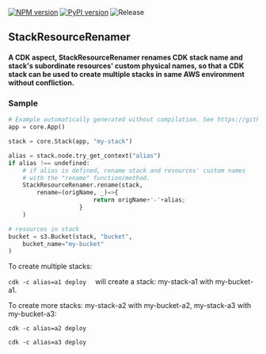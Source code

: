 [![NPM version](https://badge.fury.io/js/cdk-stack-resource-rename.svg)](https://badge.fury.io/js/cdk-stack-resource-rename)
[![PyPI version](https://badge.fury.io/py/cdk-stack-resource-rename.svg)](https://badge.fury.io/py/cdk-stack-resource-rename)
![Release](https://github.com/yglcode/cdk-stack-resource-rename/workflows/Release/badge.svg)

## StackResourceRenamer

#### A CDK aspect, StackResourceRenamer renames CDK stack name and stack's subordinate resources' custom physical names, so that a CDK stack can be used to create multiple stacks in same AWS environment without confliction.

### Sample

```python
# Example automatically generated without compilation. See https://github.com/aws/jsii/issues/826
app = core.App()

stack = core.Stack(app, "my-stack")

alias = stack.node.try_get_context("alias")
if alias !== undefined:
    # if alias is defined, rename stack and resources' custom names
    # with the "rename" function/method.
    StackResourceRenamer.rename(stack,
        rename=(origName, _)=>{
                        return origName+'-'+alias;
                    }
    )

# resources in stack
bucket = s3.Bucket(stack, "bucket",
    bucket_name="my-bucket"
)
```

To create multiple stacks:

`cdk -c alias=a1 deploy  `
will create a stack: my-stack-a1 with my-bucket-a1.

To create more stacks: my-stack-a2 with my-bucket-a2, my-stack-a3 with my-bucket-a3:

`cdk -c alias=a2 deploy`

`cdk -c alias=a3 deploy`
